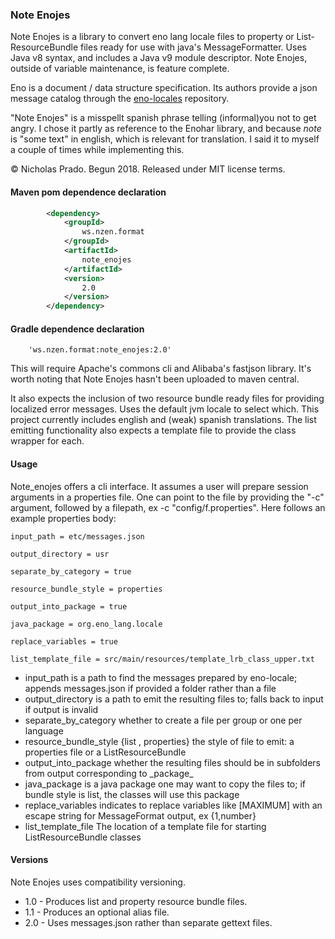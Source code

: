
### Note Enojes

Note Enojes is a library to convert eno lang locale files to property or List- ResourceBundle files ready for use with java's MessageFormatter. Uses Java v8 syntax, and includes a Java v9 module descriptor. Note Enojes, outside of variable maintenance, is feature complete.

Eno is a document / data structure specification. Its authors provide a json message catalog through the [eno-locales](https://github.com/eno-lang/eno-locales) repository.

"Note Enojes" is a misspellt spanish phrase telling (informal)you not to get angry. I chose it partly as reference to the Enohar library, and because _note_ is "some text" in english, which is relevant for translation. I said it to myself a couple of times while implementing this.

&copy; Nicholas Prado. Begun 2018. Released under MIT license terms.

#### Maven pom dependence declaration

```xml
		<dependency>
			<groupId>
				ws.nzen.format
			</groupId>
			<artifactId>
				note_enojes
			</artifactId>
			<version>
				2.0
			</version>
		</dependency>
```

#### Gradle dependence declaration

```
	'ws.nzen.format:note_enojes:2.0'
```

This will require Apache's commons cli and Alibaba's fastjson library. It's worth noting that Note Enojes hasn't been uploaded to maven central.

It also expects the inclusion of two resource bundle ready files for providing localized error messages. Uses the default jvm locale to select which. This project currently includes english and (weak) spanish translations. The list emitting functionality also expects a template file to provide the class wrapper for each.

#### Usage

Note_enojes offers a cli interface. It assumes a user will prepare session arguments in a properties file. One can point to the file by providing the "-c" argument, followed by a filepath, ex -c "config/f.properties". Here follows an example properties body:

```
input_path = etc/messages.json

output_directory = usr

separate_by_category = true

resource_bundle_style = properties

output_into_package = true

java_package = org.eno_lang.locale

replace_variables = true

list_template_file = src/main/resources/template_lrb_class_upper.txt
```

* input_path is a path to find the messages prepared by eno-locale; appends messages.json if provided a folder rather than a file
* output_directory is a path to emit the resulting files to; falls back to input if output is invalid
* separate\_by_category whether to create a file per group or one per language
* resource\_bundle_style {list , properties} the style of file to emit: a properties file or a ListResourceBundle
* output\_into\_package whether the resulting files should be in subfolders from output corresponding to \_package_
* java_package is a java package one may want to copy the files to; if bundle style is list, the classes will use this package
* replace_variables indicates to replace variables like [MAXIMUM] with an escape string for MessageFormat output, ex {1,number}
* list\_template\_file The location of a template file for starting ListResourceBundle classes

#### Versions

Note Enojes uses compatibility versioning.

* 1.0 - Produces list and property resource bundle files.
* 1.1 - Produces an optional alias file.
* 2.0 - Uses messages.json rather than separate gettext files.







































